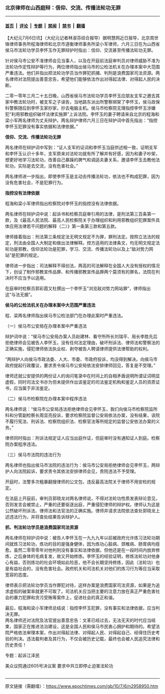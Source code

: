 ### 北京律师在山西庭辩：信仰、交流、传播法轮功无罪

---

#### [首页](../../../..?n2958950) &nbsp;|&nbsp; [评论](../../../../../epoch-comment?n2958950) &nbsp;|&nbsp; [专题](../../../../../epoch-special?n2958950) &nbsp;|&nbsp; [禁闻](../../../../../epoch-news?n2958950) &nbsp;|&nbsp; [禁书](../../../../../books?n2958950) &nbsp;|&nbsp; [翻墙](https://github.com/gfw-breaker/nogfw/blob/master/README.md?n2958950)


<div class="post_content" id="artbody" itemprop="articleBody">
 <!-- article content begin -->
 <p>
  【大纪元7月6日讯】（大纪元记者林淑芬综合报导）据明慧网近日报导，北京周世锋律师事务所程海律师和北京市道衡律师事务所梁小军律师，六月三日在为山西省侯马市法轮功学员李怀玉作无罪辩护时指出：信仰、交流甚至传播法轮功无罪。
 </p>
 <p>
  针对侯马市公安不准律师会见当事人，以及在开庭前法庭审判员对律师威胁不准为法轮功作定性辩护等行为，两位律师指出侯马市的公检法机关在办理本案中大范围严重违法。他们并指出把法轮功学员当作罪犯抓捕、判刑是浪费国家司法资源。两名律师对法院提出善意忠告，希望他们能够依法作出对得起法律、对得起人民的决断。
 </p>
 <p>
  二零一零年三月二十五日晚，山西省侯马市法轮功学员李怀玉应朋友支军之邀去其家中教法轮功时，被支军之子诬告，当地路东派出所警察绑架了李怀玉，侯马政保科警察随后到李怀玉家抄家，抄去电脑主机。侯马市检察院无理指控李怀玉涉嫌犯“利用邪教组织破坏法律实施罪”上诉法院。李怀玉的妻子聘请来自北京的程海和梁小军两名律师为丈夫辩护。两名辩护律师六月三日在辩护词中首先指出：“指控李怀玉犯罪没有事实依据和法律依据。”
 </p>
 <p>
  <b>
   信仰、交流、传播法轮功无罪
  </b>
 </p>
 <p>
  两名律师在辩护词中写到：“证人支军的证词和李怀玉当庭供述相一致，证明支军和李怀玉认识十多年，支军原来对法轮功就有所了解并有好感，因为和妻子吵架，想更好地学习法轮功，改善自己暴躁的脾气和调适夫妻关系，邀请李怀玉去教他法轮功，实际是去交流，没有危害社会。”
 </p>
 <p>
  两名律师进一步指出，即使李怀玉是主动去传播法轮功，依法也不构成犯罪，因为没有危害社会，不是犯罪行为。
 </p>
 <p>
  <b>
   指控没有法律依据
  </b>
 </p>
 <p>
  程海和梁小军律师指出检察院对李怀玉的指控没有法律依据。
 </p>
 <p>
  两名律师在辩护词中说：起诉书和检察员庭审引用的法律，是刑法第三百条第一款，及《最高人民法院、最高人民检察院关于办理组织和利用邪教组织犯罪案件具体应用法律若干问题的解释（二）》第一条第三款和第五款。
 </p>
 <p>
  律师接着指出：刑法第三条规定法无明文规定不为罪，罪刑法定。按照立法法的规定，刑法由全国人大制定和做出法律解释。控方适用的法律条文，均无明文规定法轮功是邪教，信仰法轮功是犯罪，学习、交流、传播法轮功以及上“敌对势力网站”是犯罪的规定。
 </p>
 <p>
  律师进一步指出：司法解释不得创法，两高的司法解释在全国人大没有授权的情况下，创设了制作邪教宣传品罪、和传播邪教宣传品罪两个莫须有的罪名，法院在判决时不应当予以适用。
 </p>
 <p>
  在庭审时检察员郭彩霞又杜撰出一个李怀玉“浏览敌对势力网站罪”，律师指出这“与法无据”。
 </p>
 <p>
  <b>
   侯马的公检法机关在办理本案中大范围严重违法
  </b>
 </p>
 <p>
  程、梁两名律师指出侯马市公检法部门在办理此案时严重违法。
 </p>
 <p>
  （一）侯马市公安局在办理本案中严重违法
 </p>
 <p>
  辩护词中说：“侯马市公安局办案人员赵建林、看守所所长刘瑞平、局长李胜先后拒绝律师会见被告人李怀玉，没有任何法定理由，破坏刑诉法、律师法和警察法的正确实施，侵犯律师依法执业权、剥夺被告人聘请律师提供法律帮助的权利。
 </p>
 <p>
  “两辩护人向侯马市政法委、人大、市委、市政府投诉，均没得到解决。向侯马市政府提起行政覆议，要求责令侯马市公安局依法安排律师回见，答复是不受理。”
 </p>
 <p>
  律师还就公安提供的两份证人的询问笔录中在时间上的自相矛盾说明所谓证词明显虚假，同时司法文书亦为但未提供作出该鉴定的司法鉴定机构和鉴定人员的资质证书，应当属于非法鉴定。
 </p>
 <p>
  （二）侯马市检察院在办理本案中程序违法
 </p>
 <p>
  两名律师说：“侯马市公安局违法拒绝律师会见李怀玉，我们向侯马市检察院监所科和分管副检察长周显亮投诉，要求检察院监督公安局依法办案，没有结果，该院不履行宪法、刑诉法、检察院组织法、检察官法等所规定的监督公安依法办案的义务。”
 </p>
 <p>
  律师同时指出：刑诉法规定证人应当出庭作证，但庭审时没有通知证人到庭。检察院办案程序违法。
 </p>
 <p>
  （三）侯马市法院的违法行为
 </p>
 <p>
  两名律师也指出侯马市法院的违法行为：侯马市公安局拒绝律师会见李怀玉，两辩护人向法院起诉，要求责令其依法安排律师会见，贵院违法不予受理。
 </p>
 <p>
  开庭时，法警多次粗暴翻搜律师的公文包，违反最高法院关于律师不用安检的规定。
 </p>
 <p>
  在法庭上开庭前，审判员郭晓龙对两名律师说，不得对法轮功性质发表辩论意见，否则发言会被禁止，严重的还要驱逐出庭，严重侵犯律师的辩护权。律师认为这是公然破坏刑诉法、律师法和法官法的正确实施。律师并请求法院依法查处郭晓龙上述违法行为，并将查处结果告诉辩护人。
 </p>
 <p>
  <b>
   抓、判法轮功学员是浪费国家司法资源
  </b>
 </p>
 <p>
  两名律师在辩护词中说：被告人李怀玉在一九九九年以前被政府允许炼习法轮功期间就炼习法轮功，炼功的目的是强身健体，因为炼功心脏病、颈椎病、肠胃病均痊愈。虽然二零零零年对他判刑没有事实和法律依据，但他还是在一段时间内放弃修炼，之后身体的毛病复发，故又开始修炼。李怀玉的经验证明，修炼法轮功对他身心有益，否则炼功的社会环境如此险恶，他不会长期坚持修炼，因此（法轮功）也是有益社会的，没有危害社会。政府机关和司法机关对他们的炼习行为等应当采取宽容的态度。
 </p>
 <p>
  律师表示把法轮功学员当作罪犯对待，这样办案是浪费国家司法资源，如果是为追求虚假的破案率就更不可取了。司法机关应当把主要的注意力放在真正严重危害社会的暴力犯罪和贪污受贿等案件上，促进社会的真正和谐。
 </p>
 <p>
  最后，程海和梁小军律师总结说：指控李怀玉犯罪，没有事实和法律依据，应当判决无罪。
  <br/>
  两名律师还对法院及法官提出善意忠告：文革已经过去，无法无天的时代应当结束，国家正在推进法治建设，这是全国人民和侯马市民衷心拥护和期待的。希望法院严格依法审理本案，作出对得起法律、对得起人民、对得起自己、经得住历史考验的判决。违法裁判者及其行为，不仅会被历史记载，最终也会被人民追究法律和历史责任！
 </p>
 <p>
  <ok href="http://www.minghui.org/mh/articles/2009/12/1/213593.html">
   专题：起诉江泽民
  </ok>
 </p>
 <p>
  <ok href="http://big5.minghui.org/mh/articles/2010/3/17/219973.html">
   美众议院通过605号决议案 要求中共立即停止迫害法轮功
  </ok>
  <br/>
  <font color="#ffffff">
   (http://www.dajiyuan.com)
  </font>
 </p>
 <!-- article content end -->
 <div id="below_article_ad">
 </div>
</div>


---

原文链接（需翻墙）：https://www.epochtimes.com/gb/10/7/6/n2958950.htm